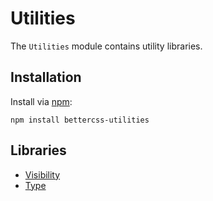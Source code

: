 # Utilities

The `Utilities` module contains utility libraries.

## Installation

Install via [npm](http://npmjs.org/):

 	npm install bettercss-utilities

## Libraries

* [Visibility](./libs/visibility/)
* [Type](./libs/type/)